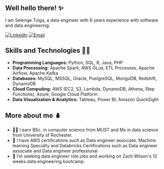## Well hello there! ✨

I am Selenge Tulga, a data engineer with 6 years experience with software and data engineering.

[![LinkedIn](https://img.shields.io/badge/LinkedIn-0077B5?style=for-the-badge&logo=linkedin&logoColor=white)](https://www.linkedin.com/in/selenge-tulga/)
[![Email](https://img.shields.io/badge/Email-D14836?style=for-the-badge&logo=gmail&logoColor=white)](mailto:selengetu@gmail.com)

## Skills and Technologies 🐱‍💻
- **Programming Languages:** Python, SQL, R, Java, PHP
- **Data Processing:** Apache Spark, AWS GLue, ETL Processes, Apache Airflow, Apache Kafka
- **Databases:** MySQL, MSSQL, Oracle, PostgreSQL, MongoDB, Redshift, DynamoDB
- **Cloud Computing:** AWS (EC2, S3, Lambda, DynamoDB, Athena, Step Functions), Azure, Google Cloud Platform
- **Data Visualization & Analytics:** Tableau, Power BI, Amazon QuickSight


## More about me 🪆

- 👩‍💼 I earn BSc. in computer science from MUST and  Ms in data science from University of Rochester.
- 🌱 I have AWS certifications such as Data engineer associate, Machine learning Specialty and Databricks Certifications such as Data engineer associate and Data engineer professional
- 🔭 I’m seeking data engineer role jobs and working on Zach Wilson's 12 weeks data engineering bootcamp.



<!--
**selengetu/selengetu** is a ✨ _special_ ✨ repository because its `README.md` (this file) appears on your GitHub profile.
![GitHub followers](https://img.shields.io/github/followers/username?style=social)
![LinkedIn](https://img.shields.io/badge/-LinkedIn-blue?style=flat&logo=linkedin&logoColor=white&link=https://www.linkedin.com/in/username/)
Here are some ideas to get you started:

- 🌱 I’m currently learning ...
- 👯 I’m looking to collaborate on ...
- 🤔 I’m looking for help with ...
- 💬 Ask me about ...
- 📫 How to reach me: ...
- 😄 Pronouns: ...
- ⚡ Fun fact: ...
-->
